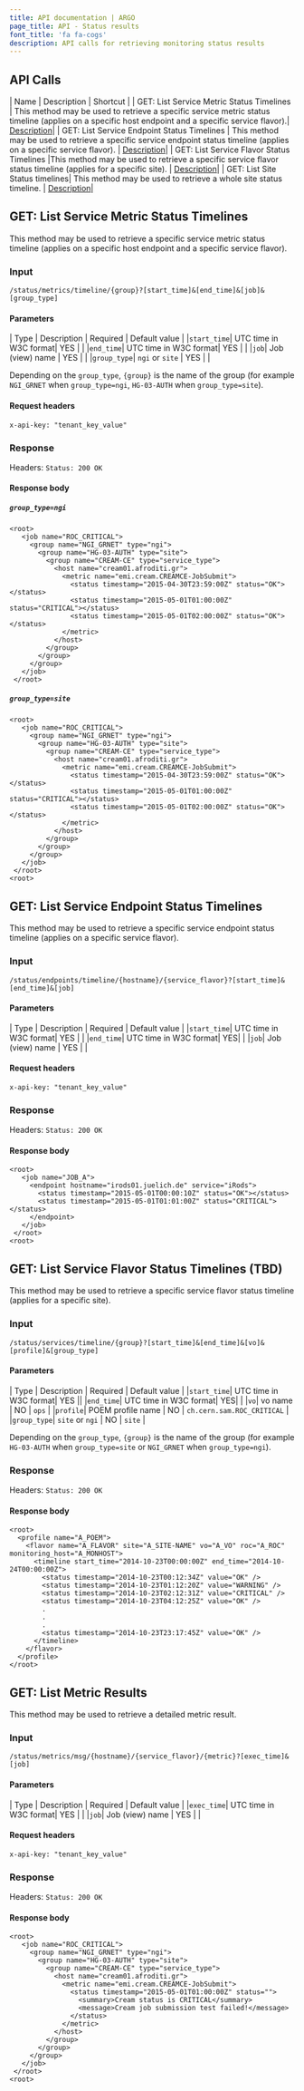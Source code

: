 ```yaml
---
title: API documentation | ARGO
page_title: API - Status results
font_title: 'fa fa-cogs'
description: API calls for retrieving monitoring status results
---
```


## API Calls

| Name  | Description | Shortcut |
| GET: List Service Metric Status Timelines | This method may be used to retrieve a specific service metric status timeline (applies on a specific host endpoint and a specific service flavor).|<a href="#1"> Description</a>|
| GET: List Service Endpoint Status Timelines | This method may be used to retrieve a specific service endpoint status timeline (applies on a specific service flavor). | <a href="#2"> Description</a>|
| GET: List Service Flavor Status Timelines |This method may be used to retrieve a specific service flavor status timeline (applies for a specific site). | <a href="#3"> Description</a>|
| GET: List Site Status timelines| This method may be used to retrieve a whole site status timeline. | <a href="#4"> Description</a>|


<a id="1"></a>

## GET: List Service Metric Status Timelines

This method may be used to retrieve a specific service metric status timeline (applies on a specific host endpoint and a specific service flavor).

### Input

    /status/metrics/timeline/{group}?[start_time]&[end_time]&[job]&[group_type]

#### Parameters

| Type | Description | Required | Default value |
|`start_time`| UTC time in W3C format| YES |  |
|`end_time`| UTC time in W3C format| YES |  |
|`job`| Job (view) name | YES |  |
|`group_type`| `ngi` or `site` | YES |  |

Depending on the `group_type`, `{group}` is the name of the group (for example `NGI_GRNET` when `group_type=ngi`, `HG-03-AUTH` when `group_type=site`). 

#### Request headers

    x-api-key: "tenant_key_value"


### Response

Headers: `Status: 200 OK`

#### Response body

##### `group_type=ngi`

    <root>
       <job name="ROC_CRITICAL">
         <group name="NGI_GRNET" type="ngi">
           <group name="HG-03-AUTH" type="site">
             <group name="CREAM-CE" type="service_type">
               <host name="cream01.afroditi.gr">
                 <metric name="emi.cream.CREAMCE-JobSubmit">
                   <status timestamp="2015-04-30T23:59:00Z" status="OK"></status>
                   <status timestamp="2015-05-01T01:00:00Z" status="CRITICAL"></status>
                   <status timestamp="2015-05-01T02:00:00Z" status="OK"></status>
                 </metric>
               </host>
             </group>
           </group>
         </group>
       </job>
     </root>


##### `group_type=site`

    <root>
       <job name="ROC_CRITICAL">
         <group name="NGI_GRNET" type="ngi">
           <group name="HG-03-AUTH" type="site">
             <group name="CREAM-CE" type="service_type">
               <host name="cream01.afroditi.gr">
                 <metric name="emi.cream.CREAMCE-JobSubmit">
                   <status timestamp="2015-04-30T23:59:00Z" status="OK"></status>
                   <status timestamp="2015-05-01T01:00:00Z" status="CRITICAL"></status>
                   <status timestamp="2015-05-01T02:00:00Z" status="OK"></status>
                 </metric>
               </host>
             </group>
           </group>
         </group>
       </job>
     </root>
    <root>





<a id="2"></a>

## GET: List Service Endpoint Status Timelines

This method may be used to retrieve a specific service endpoint status timeline (applies on a specific service flavor).

### Input

    /status/endpoints/timeline/{hostname}/{service_flavor}?[start_time]&[end_time]&[job]

#### Parameters

| Type | Description | Required | Default value |
|`start_time`| UTC time in W3C format| YES | |
|`end_time`| UTC time in W3C format| YES| |
|`job`| Job (view) name | YES |  |

#### Request headers

    x-api-key: "tenant_key_value"

### Response

Headers: `Status: 200 OK`

#### Response body


    <root>
       <job name="JOB_A">
         <endpoint hostname="irods01.juelich.de" service="iRods">
           <status timestamp="2015-05-01T00:00:10Z" status="OK"></status>
           <status timestamp="2015-05-01T01:01:00Z" status="CRITICAL"></status>
         </endpoint>
       </job>
     </root>
    <root>




<a id="3"></a>

## GET: List Service Flavor Status Timelines (TBD)

This method may be used to retrieve a specific service flavor status timeline (applies for a specific site).

### Input

    /status/services/timeline/{group}?[start_time]&[end_time]&[vo]&[profile]&[group_type]

#### Parameters

| Type | Description | Required | Default value |
|`start_time`| UTC time in W3C format| YES ||
|`end_time`| UTC time in W3C format| YES| |
|`vo`| vo name | NO | `ops` |
|`profile`| POEM profile name | NO | `ch.cern.sam.ROC_CRITICAL` |
|`group_type`| `site` or `ngi` | NO | `site` |

Depending on the `group_type`, `{group}` is the name of the group (for example `HG-03-AUTH` when `group_type=site` or `NGI_GRNET` when `group_type=ngi`).

### Response

Headers: `Status: 200 OK`

#### Response body

    <root>
      <profile name="A_POEM">
        <flavor name="A_FLAVOR" site="A_SITE-NAME" vo="A_VO" roc="A_ROC" monitoring_host="A_MONHOST">
          <timeline start_time="2014-10-23T00:00:00Z" end_time="2014-10-24T00:00:00Z">
            <status timestamp="2014-10-23T00:12:34Z" value="OK" />
            <status timestamp="2014-10-23T01:12:20Z" value="WARNING" />
            <status timestamp="2014-10-23T02:12:31Z" value="CRITICAL" />
            <status timestamp="2014-10-23T04:12:25Z" value="OK" />
            .
            .
            .
            <status timestamp="2014-10-23T23:17:45Z" value="OK" />
          </timeline>
        </flavor>
      </profile>
    </root>


<a id="4"></a>

## GET: List Metric Results

This method may be used to retrieve a detailed metric result.

### Input

    /status/metrics/msg/{hostname}/{service_flavor}/{metric}?[exec_time]&[job]


#### Parameters

| Type | Description | Required | Default value |
|`exec_time`| UTC time in W3C format| YES |  |
|`job`| Job (view) name | YES |  |

#### Request headers

    x-api-key: "tenant_key_value"

### Response

Headers: `Status: 200 OK`

#### Response body

    <root>
       <job name="ROC_CRITICAL">
         <group name="NGI_GRNET" type="ngi">
           <group name="HG-03-AUTH" type="site">
             <group name="CREAM-CE" type="service_type">
               <host name="cream01.afroditi.gr">
                 <metric name="emi.cream.CREAMCE-JobSubmit">
                   <status timestamp="2015-05-01T01:00:00Z" status="">
                     <summary>Cream status is CRITICAL</summary>
                     <message>Cream job submission test failed!</message>
                   </status>
                 </metric>
               </host>
             </group>
           </group>
         </group>
       </job>
     </root>
    <root>


